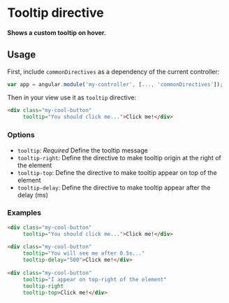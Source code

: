 # Tooltip directive
#### Shows a custom tooltip on hover.

## Usage

First, include `commonDirectives` as a dependency of the current controller:
```javascript
var app = angular.module('my-controller', [..., 'commonDirectives']);
```

Then in your view use it as `tooltip` directive:
```html
<div class="my-cool-button"
     tooltip="You should click me...">Click me!</div>
```

### Options

* `tooltip`: *Required* Define the tooltip message
* `tooltip-right`: Define the directive to make tooltip origin at the right of the element
* `tooltip-top`: Define the directive to make tooltip appear on top of the element
* `tooltip-delay`: Define the directive to make tooltip appear after the delay (ms)

### Examples
```html
<div class="my-cool-button"
     tooltip="You should click me...">Click me!</div>
  
<div class="my-cool-button"
     tooltip="You will see me after 0.5s..."
     tooltip-delay="500">Click me!</div>
  
<div class="my-cool-button"
     tooltip="I appear on top-right of the element"
     tooltip-right
     tooltip-top>Click me!</div>
```
